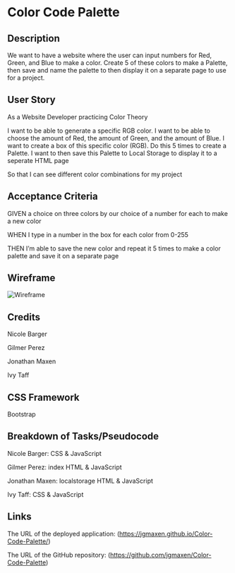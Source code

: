 # Color Code Palette

## Description

We want to have a website where the user can input numbers for Red, Green, and Blue to make a color. Create 5 of these colors to make a Palette, then save and name the palette to then display it on a separate page to use for a project.

## User Story

As a Website Developer practicing Color Theory

I want to be able to generate a specific RGB color. I want to be able to choose the amount of Red, the amount of Green, and the amount of Blue. I want to create a box of this specific color (RGB). Do this 5 times to create a Palette. I want to then save this Palette to Local Storage to display it to a seperate HTML page

So that I can see different color combinations for my project

## Acceptance Criteria

GIVEN a choice on three colors by our choice of a number for each  to make a new color

WHEN I type in a number in the box for each color from 0-255

THEN I’m able to save the new color and repeat it 5 times to make a color palette and save it on a separate page

## Wireframe

![Wireframe](./Images/wireframe.jpg)

## Credits

Nicole Barger

Gilmer Perez

Jonathan Maxen

Ivy Taff

## CSS Framework

Bootstrap

## Breakdown of Tasks/Pseudocode

Nicole Barger: CSS & JavaScript

Gilmer Perez: index HTML & JavaScript

Jonathan Maxen: localstorage HTML & JavaScript

Ivy Taff: CSS & JavaScript

## Links

The URL of the deployed application: (https://jgmaxen.github.io/Color-Code-Palette/)

The URL of the GitHub repository: (https://github.com/jgmaxen/Color-Code-Palette)

